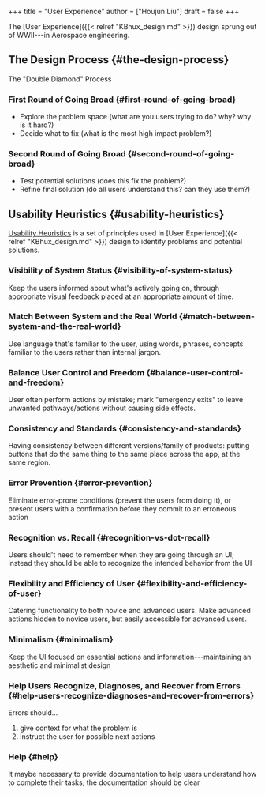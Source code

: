 +++
title = "User Experience"
author = ["Houjun Liu"]
draft = false
+++

The [User Experience]({{< relref "KBhux_design.md" >}}) design sprung out of WWII---in Aerospace engineering.


## The Design Process {#the-design-process}

The "Double Diamond" Process


### First Round of Going Broad {#first-round-of-going-broad}

-   Explore the problem space (what are you users trying to do? why? why is it hard?)
-   Decide what to fix (what is the most high impact problem?)


### Second Round of Going Broad {#second-round-of-going-broad}

-   Test potential solutions (does this fix the problem?)
-   Refine final solution (do all users understand this? can they use them?)


## Usability Heuristics {#usability-heuristics}

[Usability Heuristics](#usability-heuristics) is a set of principles used in [User Experience]({{< relref "KBhux_design.md" >}}) design to identify problems and potential solutions.


### Visibility of System Status {#visibility-of-system-status}

Keep the users informed about what's actively going on, through appropriate visual feedback placed at an appropriate amount of time.


### Match Between System and the Real World {#match-between-system-and-the-real-world}

Use language that's familiar to the user, using words, phrases, concepts familiar to the users rather than internal jargon.


### Balance User Control and Freedom {#balance-user-control-and-freedom}

User often perform actions by mistake; mark "emergency exits" to leave unwanted pathways/actions without causing side effects.


### Consistency and Standards {#consistency-and-standards}

Having consistency between different versions/family of products: putting buttons that do the same thing to the same place across the app, at the same region.


### Error Prevention {#error-prevention}

Eliminate error-prone conditions (prevent the users from doing it), or present users with a confirmation before they commit to an erroneous action


### Recognition vs. Recall {#recognition-vs-dot-recall}

Users should't need to remember when they are going through an UI; instead they should be able to recognize the intended behavior from the UI


### Flexibility and Efficiency of User {#flexibility-and-efficiency-of-user}

Catering functionality to both novice and advanced users. Make advanced actions hidden to novice users, but easily accessible for advanced users.


### Minimalism {#minimalism}

Keep the UI focused on essential actions and information---maintaining an aesthetic and minimalist design


### Help Users Recognize, Diagnoses, and Recover from Errors {#help-users-recognize-diagnoses-and-recover-from-errors}

Errors should...

1.  give context for what the problem is
2.  instruct the user for possible next actions


### Help {#help}

It maybe necessary to provide documentation to help users understand how to complete their tasks; the documentation should be clear